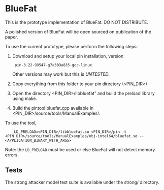 BlueFat
=======

This is the prototype implementation of BlueFat.  DO NOT DISTRIBUTE.

A polished version of BlueFat will be open sourced on publication of the
paper.

To use the current prototype, please perform the following steps:

1. Download and setup your local pin installation, version:

        pin-3.22-98547-g7a303a835-gcc-linux

   Other versions may work but this is *UNTESTED*.
2. Copy everything from this folder to your pin directory (<PIN_DIR>)
3. Open the directory <PIN_DIR>/libbluefat" and build the preload library using make.
4. Build the pintool bluefat.cpp available in <PIN_DIR>/source/tools/ManualExamples/.

To use the tool,

        LD_PRELOAD=<PIN_DIR>/libbluefat.so <PIN_DIR>/pin -t <PIN_DIR>/source/tools/ManualExamples/obj-intel64/bluefat.so -- <APPLICATION_BINARY_WITH_ARGS>

Note: the `LD_PRELOAD` must be used or else BlueFat will not detect memory errors.

Tests
-----

The strong attacker model test suite is available under the strong/ directory.

